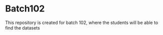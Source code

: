 # Batch102
This repository is created for batch 102, where the students will be able to find the datasets


